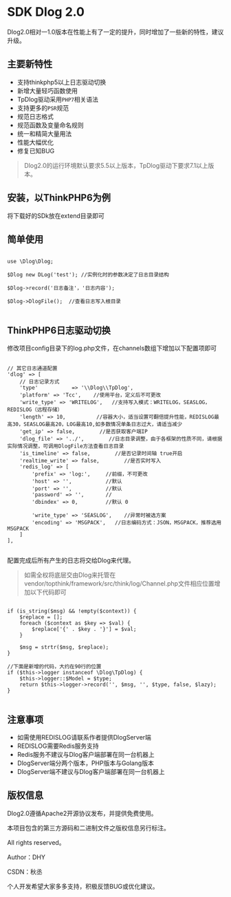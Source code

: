 SDK Dlog 2.0
===============

Dlog2.0相对一1.0版本在性能上有了一定的提升，同时增加了一些新的特性，建议升级。

## 主要新特性

* 支持thinkphp5以上日志驱动切换
* 新增大量轻巧函数使用
* TpDlog驱动采用`PHP7`相关语法
* 支持更多的`PSR`规范
* 规范日志格式
* 规范函数及变量命名规则
* 统一和精简大量用法
* 性能大幅优化
* 修复已知BUG


> Dlog2.0的运行环境默认要求5.5以上版本，TpDlog驱动下要求7.1以上版本。

## 安装，以ThinkPHP6为例
将下载好的SDk放在extend目录即可


## 简单使用
~~~

use \Dlog\Dlog;

$Dlog new DLog('test'); //实例化时的参数决定了日志目录结构

$Dlog->record('日志备注'，'日志内容');

$Dlog->DlogFile();  //查看日志写入根目录
    
~~~

## ThinkPHP6日志驱动切换
修改项目config目录下的log.php文件，在channels数组下增加以下配置项即可
~~~

// 其它日志通道配置
'dlog' => [
    // 日志记录方式
    'type'           => '\\Dlog\\TpDlog',
    'platform' => 'Tcc',    //使用平台，定义后不可更改
    'write_type' => 'WRITELOG',   //支持写入模式：WRITELOG，SEASLOG，REDISLOG（远程存储）
    'length' => 10,          //容器大小，适当设置可翻倍提升性能，REDISLOG最高30，SEASLOG最高20，LOG最高10,如多数情况单条日志过大，请适当减少
    'get_ip' => false,        //是否获取客户端IP
    'dlog_file' => '../',        //日志目录调整，由于各框架的性质不同，请根据实际情况调整，可调用DlogFile方法查看日志目录
    'is_timeline' => false,        //是否记录时间轴 true开启
    'realtime_write' => false,        //是否实时写入
    'redis_log' => [
        'prefix' => 'log:',     //前缀，不可更改
        'host' => '',           //默认
        'port' => '',           //默认
        'password' => '',       //
        'dbindex' => 0,         //默认 0

        'write_type' => 'SEASLOG',    //异常时被选方案
        'encoding' => 'MSGPACK',   //日志编码方式：JSON，MSGPACK，推荐选用MSGPACK
    ]
],
        
~~~
配置完成后所有产生的日志将交给Dlog来代理。
> 如需全权将底层交由Dlog来托管在vendor/topthink/framework/src/think/log/Channel.php文件相应位置增加以下代码即可

~~~

if (is_string($msg) && !empty($context)) {
    $replace = [];
    foreach ($context as $key => $val) {
        $replace['{' . $key . '}'] = $val;
    }

    $msg = strtr($msg, $replace);
}

//下面是新增的代码，大约在90行的位置
if ($this->logger instanceof \Dlog\TpDlog) {
    $this->logger::$Model = $type;
    return $this->logger->record('', $msg, '', $type, false, $lazy);
}
    
~~~


## 注意事项

* 如需使用REDISLOG请联系作者提供DlogServer端
* REDISLOG需要Redis服务支持
* Redis服务不建议与Dlog客户端部署在同一台机器上
* DlogServer端分两个版本，PHP版本与Golang版本
* DlogServer端不建议与Dlog客户端部署在同一台机器上


## 版权信息

Dlog2.0遵循Apache2开源协议发布，并提供免费使用。

本项目包含的第三方源码和二进制文件之版权信息另行标注。

All rights reserved。

Author：DHY

CSDN：秋丞

个人开发希望大家多多支持，积极反馈BUG或优化建议。
